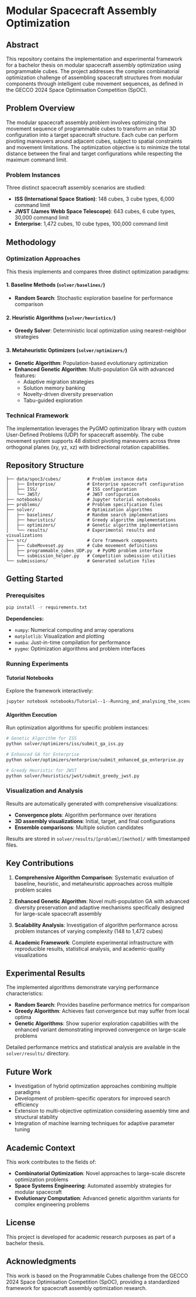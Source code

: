 # Modular Spacecraft Assembly Optimization

## Abstract

This repository contains the implementation and experimental framework for a bachelor thesis on modular spacecraft assembly optimization using programmable cubes. The project addresses the complex combinatorial optimization challenge of assembling spacecraft structures from modular components through intelligent cube movement sequences, as defined in the GECCO 2024 Space Optimisation Competition (SpOC).

## Problem Overview

The modular spacecraft assembly problem involves optimizing the movement sequence of programmable cubes to transform an initial 3D configuration into a target spacecraft structure. Each cube can perform pivoting maneuvers around adjacent cubes, subject to spatial constraints and movement limitations. The optimization objective is to minimize the total distance between the final and target configurations while respecting the maximum command limit.

### Problem Instances

Three distinct spacecraft assembly scenarios are studied:

- **ISS (International Space Station)**: 148 cubes, 3 cube types, 6,000 command limit
- **JWST (James Webb Space Telescope)**: 643 cubes, 6 cube types, 30,000 command limit  
- **Enterprise**: 1,472 cubes, 10 cube types, 100,000 command limit

## Methodology

### Optimization Approaches

This thesis implements and compares three distinct optimization paradigms:

#### 1. Baseline Methods (`solver/baselines/`)
- **Random Search**: Stochastic exploration baseline for performance comparison

#### 2. Heuristic Algorithms (`solver/heuristics/`)
- **Greedy Solver**: Deterministic local optimization using nearest-neighbor strategies

#### 3. Metaheuristic Optimizers (`solver/optimizers/`)
- **Genetic Algorithm**: Population-based evolutionary optimization
- **Enhanced Genetic Algorithm**: Multi-population GA with advanced features:
  - Adaptive migration strategies
  - Solution memory banking
  - Novelty-driven diversity preservation
  - Tabu-guided exploration

### Technical Framework

The implementation leverages the PyGMO optimization library with custom User-Defined Problems (UDP) for spacecraft assembly. The cube movement system supports 48 distinct pivoting maneuvers across three orthogonal planes (xy, yz, xz) with bidirectional rotation capabilities.

## Repository Structure

```
├── data/spoc3/cubes/          # Problem instance data
│   ├── Enterprise/            # Enterprise spacecraft configuration
│   ├── ISS/                   # ISS configuration  
│   └── JWST/                  # JWST configuration
├── notebooks/                 # Jupyter tutorial notebooks
├── problems/                  # Problem specification files
├── solver/                    # Optimization algorithms
│   ├── baselines/             # Random search implementations
│   ├── heuristics/            # Greedy algorithm implementations
│   ├── optimizers/            # Genetic algorithm implementations
│   └── results/               # Experimental results and visualizations
├── src/                       # Core framework components
│   ├── CubeMoveset.py         # Cube movement definitions
│   ├── programmable_cubes_UDP.py  # PyGMO problem interface
│   └── submission_helper.py   # Competition submission utilities
└── submissions/               # Generated solution files
```

## Getting Started

### Prerequisites

```bash
pip install -r requirements.txt
```

**Dependencies:**
- `numpy`: Numerical computing and array operations
- `matplotlib`: Visualization and plotting
- `numba`: Just-in-time compilation for performance
- `pygmo`: Optimization algorithms and problem interfaces

### Running Experiments

#### Tutorial Notebooks
Explore the framework interactively:
```bash
jupyter notebook notebooks/Tutorial--1--Running_and_analysing_the_scenarios.ipynb
```

#### Algorithm Execution
Run optimization algorithms for specific problem instances:

```bash
# Genetic Algorithm for ISS
python solver/optimizers/iss/submit_ga_iss.py

# Enhanced GA for Enterprise
python solver/optimizers/enterprise/submit_enhanced_ga_enterprise.py

# Greedy Heuristic for JWST
python solver/heuristics/jwst/submit_greedy_jwst.py
```

### Visualization and Analysis

Results are automatically generated with comprehensive visualizations:
- **Convergence plots**: Algorithm performance over iterations
- **3D assembly visualizations**: Initial, target, and final configurations
- **Ensemble comparisons**: Multiple solution candidates

Results are stored in `solver/results/[problem]/[method]/` with timestamped files.

## Key Contributions

1. **Comprehensive Algorithm Comparison**: Systematic evaluation of baseline, heuristic, and metaheuristic approaches across multiple problem scales

2. **Enhanced Genetic Algorithm**: Novel multi-population GA with advanced diversity preservation and adaptive mechanisms specifically designed for large-scale spacecraft assembly

3. **Scalability Analysis**: Investigation of algorithm performance across problem instances of varying complexity (148 to 1,472 cubes)

4. **Academic Framework**: Complete experimental infrastructure with reproducible results, statistical analysis, and academic-quality visualizations

## Experimental Results

The implemented algorithms demonstrate varying performance characteristics:

- **Random Search**: Provides baseline performance metrics for comparison
- **Greedy Algorithm**: Achieves fast convergence but may suffer from local optima
- **Genetic Algorithms**: Show superior exploration capabilities with the enhanced variant demonstrating improved convergence on large-scale problems

Detailed performance metrics and statistical analysis are available in the `solver/results/` directory.

## Future Work

- Investigation of hybrid optimization approaches combining multiple paradigms
- Development of problem-specific operators for improved search efficiency
- Extension to multi-objective optimization considering assembly time and structural stability
- Integration of machine learning techniques for adaptive parameter tuning

## Academic Context

This work contributes to the fields of:
- **Combinatorial Optimization**: Novel approaches to large-scale discrete optimization problems
- **Space Systems Engineering**: Automated assembly strategies for modular spacecraft
- **Evolutionary Computation**: Advanced genetic algorithm variants for complex engineering problems

## License

This project is developed for academic research purposes as part of a bachelor thesis.

## Acknowledgments

This work is based on the Programmable Cubes challenge from the GECCO 2024 Space Optimisation Competition (SpOC), providing a standardized framework for spacecraft assembly optimization research.